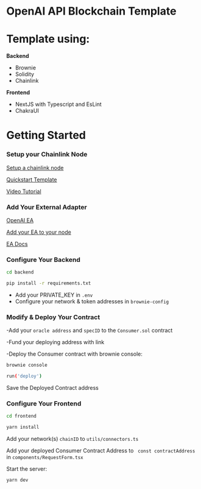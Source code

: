 # OpenAI API Blockchain Template

# Template using:
**Backend**
- Brownie 
- Solidity
- Chainlink

**Frontend**
- NextJS with Typescript and EsLint
- ChakraUI

# Getting Started

### Setup your Chainlink Node
[Setup a chainlink node](https://docs.chain.link/docs/running-a-chainlink-node/)

[Quickstart Template](https://github.com/itsdevcoffee/chainlink-fun)

[Video Tutorial](https://youtu.be/jJOjyDpg1aA)

### Add Your External Adapter
[OpenAI EA](https://github.com/jalbrekt85/CL-EA-OpenAI)

[Add your EA to your node](https://docs.chain.link/docs/node-operators/)

[EA Docs](https://docs.chain.link/docs/external-adapters/)


### Configure Your Backend
```bash
cd backend
```
```bash
pip install -r requirements.txt
```
* Add your PRIVATE_KEY in `.env`
* Configure your network & token addresses in `brownie-config`


### Modify & Deploy Your Contract

-Add your `oracle address` and `specID` to the `Consumer.sol` contract

-Fund your deploying address with link

-Deploy the Consumer contract with brownie console:

```bash
brownie console
```
```bash
run('deploy')
```
Save the Deployed Contract address

### Configure Your Frontend
```bash
cd frontend
```
```bash
yarn install
```
Add your network(s) `chainID` to `utils/connectors.ts`

Add your deployed Consumer Contract Address to ` const contractAddress` in `components/RequestForm.tsx`

Start the server:
```bash
yarn dev
```